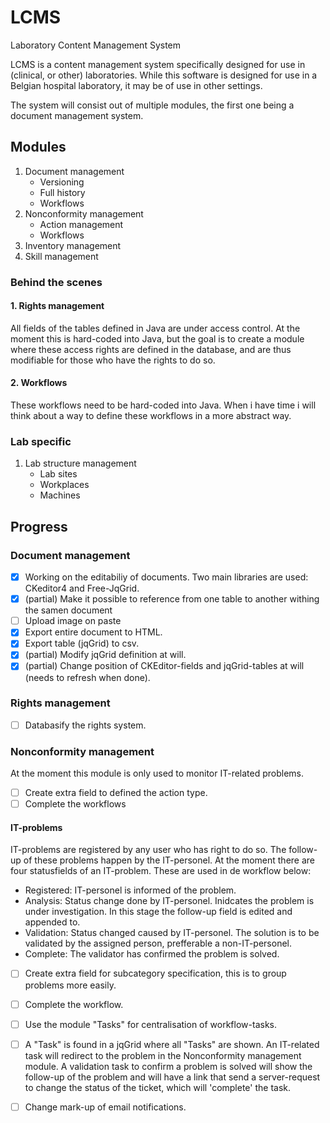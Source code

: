 # LCMS
Laboratory Content Management System

LCMS is a content management system specifically designed for use in (clinical, or other) laboratories.
While this software is designed for use in a Belgian hospital laboratory, it may be of use in other settings. 

The system will consist out of multiple modules, the first one being a document management system.

## Modules

1. Document management
      - Versioning
      - Full history
      - Workflows
2. Nonconformity management
      - Action management
      - Workflows
3. Inventory management
4. Skill management

### Behind the scenes

#### 1. Rights management
All fields of the tables defined in Java are under access control. At the moment this is hard-coded into Java, but the goal is to create a module where these access rights are defined in the database, and are thus modifiable for those who have the rights to do so. 
#### 2. Workflows
These workflows need to be hard-coded into Java. When i have time i will think about a way to define these workflows in a more abstract way.

### Lab specific

1. Lab structure management
      - Lab sites
      - Workplaces
      - Machines

## Progress

### Document management

- [x] Working on the editabiliy of documents. Two main libraries are used: CKeditor4 and Free-JqGrid.
- [x] (partial) Make it possible to reference from one table to another withing the samen document
- [ ] Upload image on paste  
- [x] Export entire document to HTML.
- [x] Export table (jqGrid) to csv.
- [x] (partial) Modify jqGrid definition at will.
- [x] (partial) Change position of CKEditor-fields and jqGrid-tables at will (needs to refresh when done).

### Rights management

- [ ] Databasify the rights system. 

### Nonconformity management
At the moment this module is only used to monitor IT-related problems. 

- [ ] Create extra field to defined the action type. 
- [ ] Complete the workflows

#### IT-problems
IT-problems are registered by any user who has right to do so. The follow-up of these problems happen by the IT-personel. At the moment there are four statusfields of an IT-problem. These are used in de workflow below:
- Registered: IT-personel is informed of the problem.
- Analysis: Status change done by IT-personel. Inidcates the problem is under investigation. In this stage the follow-up field is edited and appended to. 
- Validation: Status changed caused by IT-personel. The solution is to be validated by the assigned person, prefferable a non-IT-personel. 
- Complete: The validator has confirmed the problem is solved. 

- [ ] Create extra field for subcategory specification, this is to group problems more easily. 
- [ ] Complete the workflow. 
- [ ] Use the module "Tasks" for centralisation of workflow-tasks. 
- [ ] A "Task" is found in a jqGrid where all "Tasks" are shown. An IT-related task will redirect to the problem in the Nonconformity management module. A validation task to confirm a problem is solved will show the follow-up of the problem and will have a link that send a server-request to change the status of the ticket, which will 'complete' the task.
- [ ] Change mark-up of email notifications.

